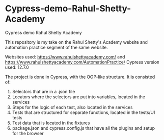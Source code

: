 # Cypress-demo-Rahul-Shetty-Academy
Cypress demo Rahul Shetty Academy

This repository is my take on the Rahul Shetty's Academy website and automation practice segment of the same website.

Websites used: https://www.rahulshettyacademy.com/ and https://www.rahulshettyacademy.com/AutomationPractice/
Cypress version used: 12.7.0



The project is done in Cypress, with the OOP-like structure. It is consisted of:
  1. Selectors that are in a .json file
  2. Locators where the selectors are put into variables, located in the services
  3. Steps for the logic of each test, also located in the services
  4. Tests that are structured for separate functions, located in the tests/UI tests
  5. Test data that is located in the fixtures
  6. package.json and cypress.config.js that have all the plugins and setup for the browser

